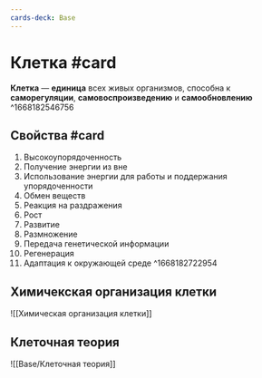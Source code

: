 ```yaml
---
cards-deck: Base
---
```


# Клетка #card
**Клетка** — **единица** всех живых организмов, способна к **саморегуляции**, **самовоспроизведению** и **самообновлению**
^1668182546756

## Свойства #card
1. Высокоупорядоченность
2. Получение энергии из вне
3. Использование энергии для работы и поддержания упорядоченности
4. Обмен веществ
5. Реакция на раздражения
6. Рост
7. Развитие
8. Размножение
9. Передача генетической информации
10. Регенерация
11. Адаптация к окружающей среде
^1668182722954

## Химичекская организация клетки
![[Химическая организация клетки]]
## Клеточная теория
![[Base/Клеточная теория]]
